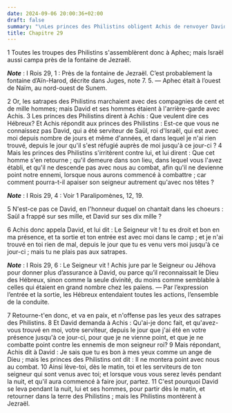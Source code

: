 ```yaml
---
date: 2024-09-06 20:00:36+02:00
draft: false
summary: "\nLes princes des Philistins obligent Achis de renvoyer David \xE0 Siceleg.\n"
title: Chapitre 29
---
```





1 Toutes les troupes des Philistins s'assemblèrent donc à Aphec; mais Israël aussi campa près de la fontaine de Jezraël.

***Note*** :  I Rois 29, 1 : Près de la fontaine de Jezraël. C’est probablement la fontaine d’Aïn-Harod, décrite dans Juges, note 7. 5. ― Aphec était à l’ouest de Naïm, au nord-ouest de Sunem.

2 Or, les satrapes des Philistins marchaient avec des compagnies de cent et de mille hommes; mais David et ses hommes étaient à l'arrière-garde avec Achis. 3 Les princes des Philistins dirent à Achis : Que veulent dire ces Hébreux? Et Achis répondit aux princes des Philistins : Est-ce que vous ne connaissez pas David, qui a été serviteur de Saül, roi d'Israël, qui est avec moi depuis nombre de jours et même d'années, et dans lequel je n'ai rien trouvé, depuis le jour qu'il s'est réfugié auprès de moi jusqu'à ce jour-ci ? 4 Mais les princes des Philistins s'irritèrent contre lui, et lui dirent : Que cet homme s'en retourne ; qu'il demeure dans son lieu, dans lequel vous l'avez établi, et qu'il ne descende pas avec nous au combat, afin qu'il ne devienne point notre ennemi, lorsque nous aurons commencé à combattre ; car comment pourra-t-il apaiser son seigneur autrement qu'avec nos têtes ?

***Note*** :  I Rois 29, 4 : Voir 1 Paralipomènes, 12, 19.

5 N'est-ce pas ce David, en l'honneur duquel on chantait dans les choeurs : Saül a frappé sur ses mille, et David sur ses dix mille ?


6 Achis donc appela David, et lui dit : Le Seigneur vit ! tu es droit et bon en ma présence, et ta sortie et ton entrée est avec moi dans le camp ; et je n'ai trouvé en toi rien de mal, depuis le jour que tu es venu vers moi jusqu'à ce jour-ci ; mais tu ne plais pas aux satrapes.

***Note*** :  I Rois 29, 6 : Le Seigneur vit ! Achis jure par le Seigneur ou Jéhova pour donner plus d’assurance à David, ou parce qu’il reconnaissait le Dieu des Hébreux, sinon comme la seule divinité, du moins comme semblable à celles qui étaient en grand nombre chez les païens. ― Par l’expression l’entrée et la sortie, les Hébreux entendaient toutes les actions, l’ensemble de la conduite.

7 Retourne-t'en donc, et va en paix, et n'offense pas les yeux des satrapes des Philistins. 8 Et David demanda à Achis : Qu'ai-je donc fait, et qu'avez-vous trouvé en moi, votre serviteur, depuis le jour que j'ai été en votre présence jusqu'à ce jour-ci, pour que je ne vienne point, et que je ne combatte point contre les ennemis de mon seigneur roi? 9 Mais répondant, Achis dit à David : Je sais que tu es bon à mes yeux comme un ange de Dieu ; mais les princes des Philistins ont dit : Il ne montera point avec nous au combat. 10 Ainsi lève-toi, dès le matin, toi et les serviteurs de ton seigneur qui sont venus avec toi; et lorsque vous vous serez levés pendant la nuit, et qu'il aura commencé à faire jour, partez. 11 C'est pourquoi David se leva pendant la nuit, lui et ses hommes, pour partir dès le matin, et retourner dans la terre des Philistins ; mais les Philistins montèrent à Jezraël.

